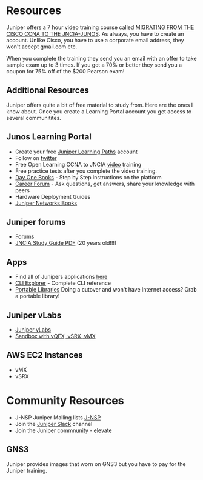 # Resources
Juniper offers a 7 hour video training course called [MIGRATING FROM THE CISCO CCNA TO THE JNCIA-JUNOS](https://learningportal.juniper.net/juniper/user_activity_info.aspx?id=EDU-JUN-WBT-JOL-CCNA-JNCIA-JUNOS). As always, you have to create an account. Unlike Cisco, you have to use a corporate email address, they won't accept gmail.com etc.

When you complete the training they send you an email with an offer to take sample exam up to 3 times. If you get a 70% or better they send you a coupon for 75% off of the $200 Pearson exam!

## Additional Resources
Juniper offers quite a bit of free material to study from. Here are the ones I know about. Once you create a Learning Portal account you get access to several communitites. 

## Junos Learning Portal
  * Create your free [Juniper Learning Paths](https://learningportal.juniper.net/juniper/user_activity_info.aspx?id=5357) account
  * Follow on [twitter](https://twitter.com/JuniperCertify) 
  * Free Open Learning CCNA to JNCIA [video](https://learningportal.juniper.net/juniper/user_activity_info.aspx?id=12097) training
* Free practice tests after you complete the video training.  
* [Day One Books](https://www.juniper.net/dayone) - Step by Step instructions on the platform  
* [Career Forum](https://forums.juniper.net/t5/Training-Certification-and/bd-p/Training_and_Certification) - Ask questions, get answers, share your knowledge with peers  
* Hardware Deployment Guides  
* [Juniper Networks Books](https://www.juniper.net/documentation/jnbooks/us/en/day-one-books)


## Juniper forums
  * [Forums](https://forums.juniper.net/)  
  * [JNCIA Study Guide PDF](https://goo.gl/4umoHX) (20 years old!!!)  

## Apps
  * Find all of Junipers applications [here](https://apps.juniper.net/home/)
  * [CLI Explorer](https://apps.juniper.net/cli-explorer/) - Complete CLI reference  
  * [Portable Libraries](https://www.juniper.net/documentation/resources/index.html) Doing a cutover and won't have Internet access? Grab a portable library! 

   
## Juniper vLabs
  * [Juniper vLabs](https://jlabs.juniper.net/vlabs)  
  * [Sandbox with vQFX, vSRX, vMX](https://jlabs.juniper.net/vlabs/portal/junos-day-one-plus-experience/index.page?icid=junos:note:1:junos_day_one)

 
## AWS EC2 Instances
  * vMX
  * vSRX

# Community Resources  
  * J-NSP Juniper Mailing lists [J-NSP](https://puck.nether.net/mailman/listinfo/juniper-nsp)  
  * Join the [Juniper Slack](networktocode.herokuapp.com/) channel  
  * Join the Juniper commnunity - [elevate](https://community.juniper.net/home857)

## GNS3  
Juniper provides images that worn on GNS3 but you have to pay for the Juniper training.



